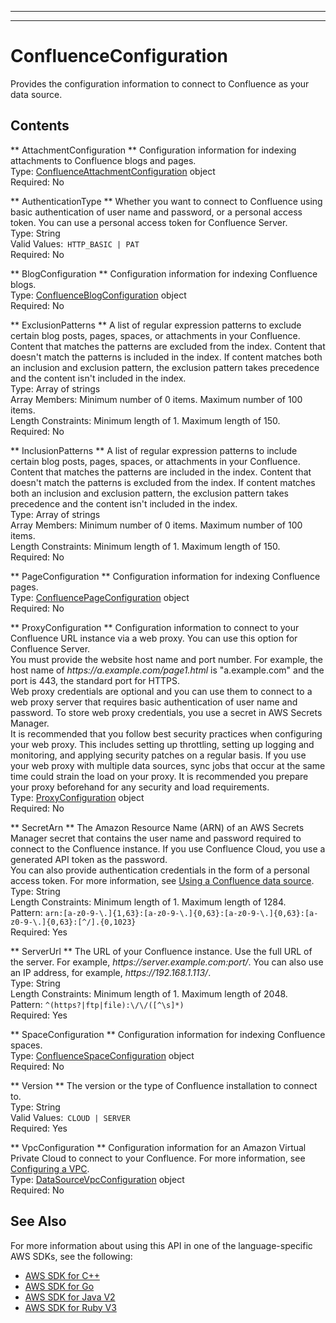 --------

--------

# ConfluenceConfiguration<a name="API_ConfluenceConfiguration"></a>

Provides the configuration information to connect to Confluence as your data source\.

## Contents<a name="API_ConfluenceConfiguration_Contents"></a>

 ** AttachmentConfiguration **   <a name="Kendra-Type-ConfluenceConfiguration-AttachmentConfiguration"></a>
Configuration information for indexing attachments to Confluence blogs and pages\.  
Type: [ConfluenceAttachmentConfiguration](API_ConfluenceAttachmentConfiguration.md) object  
Required: No

 ** AuthenticationType **   <a name="Kendra-Type-ConfluenceConfiguration-AuthenticationType"></a>
Whether you want to connect to Confluence using basic authentication of user name and password, or a personal access token\. You can use a personal access token for Confluence Server\.  
Type: String  
Valid Values:` HTTP_BASIC | PAT`   
Required: No

 ** BlogConfiguration **   <a name="Kendra-Type-ConfluenceConfiguration-BlogConfiguration"></a>
Configuration information for indexing Confluence blogs\.  
Type: [ConfluenceBlogConfiguration](API_ConfluenceBlogConfiguration.md) object  
Required: No

 ** ExclusionPatterns **   <a name="Kendra-Type-ConfluenceConfiguration-ExclusionPatterns"></a>
A list of regular expression patterns to exclude certain blog posts, pages, spaces, or attachments in your Confluence\. Content that matches the patterns are excluded from the index\. Content that doesn't match the patterns is included in the index\. If content matches both an inclusion and exclusion pattern, the exclusion pattern takes precedence and the content isn't included in the index\.  
Type: Array of strings  
Array Members: Minimum number of 0 items\. Maximum number of 100 items\.  
Length Constraints: Minimum length of 1\. Maximum length of 150\.  
Required: No

 ** InclusionPatterns **   <a name="Kendra-Type-ConfluenceConfiguration-InclusionPatterns"></a>
A list of regular expression patterns to include certain blog posts, pages, spaces, or attachments in your Confluence\. Content that matches the patterns are included in the index\. Content that doesn't match the patterns is excluded from the index\. If content matches both an inclusion and exclusion pattern, the exclusion pattern takes precedence and the content isn't included in the index\.  
Type: Array of strings  
Array Members: Minimum number of 0 items\. Maximum number of 100 items\.  
Length Constraints: Minimum length of 1\. Maximum length of 150\.  
Required: No

 ** PageConfiguration **   <a name="Kendra-Type-ConfluenceConfiguration-PageConfiguration"></a>
Configuration information for indexing Confluence pages\.  
Type: [ConfluencePageConfiguration](API_ConfluencePageConfiguration.md) object  
Required: No

 ** ProxyConfiguration **   <a name="Kendra-Type-ConfluenceConfiguration-ProxyConfiguration"></a>
Configuration information to connect to your Confluence URL instance via a web proxy\. You can use this option for Confluence Server\.  
You must provide the website host name and port number\. For example, the host name of *https://a\.example\.com/page1\.html* is "a\.example\.com" and the port is 443, the standard port for HTTPS\.  
Web proxy credentials are optional and you can use them to connect to a web proxy server that requires basic authentication of user name and password\. To store web proxy credentials, you use a secret in AWS Secrets Manager\.  
It is recommended that you follow best security practices when configuring your web proxy\. This includes setting up throttling, setting up logging and monitoring, and applying security patches on a regular basis\. If you use your web proxy with multiple data sources, sync jobs that occur at the same time could strain the load on your proxy\. It is recommended you prepare your proxy beforehand for any security and load requirements\.  
Type: [ProxyConfiguration](API_ProxyConfiguration.md) object  
Required: No

 ** SecretArn **   <a name="Kendra-Type-ConfluenceConfiguration-SecretArn"></a>
The Amazon Resource Name \(ARN\) of an AWS Secrets Manager secret that contains the user name and password required to connect to the Confluence instance\. If you use Confluence Cloud, you use a generated API token as the password\.  
You can also provide authentication credentials in the form of a personal access token\. For more information, see [Using a Confluence data source](https://docs.aws.amazon.com/kendra/latest/dg/data-source-confluence.html)\.  
Type: String  
Length Constraints: Minimum length of 1\. Maximum length of 1284\.  
Pattern: `arn:[a-z0-9-\.]{1,63}:[a-z0-9-\.]{0,63}:[a-z0-9-\.]{0,63}:[a-z0-9-\.]{0,63}:[^/].{0,1023}`   
Required: Yes

 ** ServerUrl **   <a name="Kendra-Type-ConfluenceConfiguration-ServerUrl"></a>
The URL of your Confluence instance\. Use the full URL of the server\. For example, *https://server\.example\.com:port/*\. You can also use an IP address, for example, *https://192\.168\.1\.113/*\.  
Type: String  
Length Constraints: Minimum length of 1\. Maximum length of 2048\.  
Pattern: `^(https?|ftp|file):\/\/([^\s]*)`   
Required: Yes

 ** SpaceConfiguration **   <a name="Kendra-Type-ConfluenceConfiguration-SpaceConfiguration"></a>
Configuration information for indexing Confluence spaces\.  
Type: [ConfluenceSpaceConfiguration](API_ConfluenceSpaceConfiguration.md) object  
Required: No

 ** Version **   <a name="Kendra-Type-ConfluenceConfiguration-Version"></a>
The version or the type of Confluence installation to connect to\.  
Type: String  
Valid Values:` CLOUD | SERVER`   
Required: Yes

 ** VpcConfiguration **   <a name="Kendra-Type-ConfluenceConfiguration-VpcConfiguration"></a>
Configuration information for an Amazon Virtual Private Cloud to connect to your Confluence\. For more information, see [Configuring a VPC](https://docs.aws.amazon.com/kendra/latest/dg/vpc-configuration.html)\.  
Type: [DataSourceVpcConfiguration](API_DataSourceVpcConfiguration.md) object  
Required: No

## See Also<a name="API_ConfluenceConfiguration_SeeAlso"></a>

For more information about using this API in one of the language\-specific AWS SDKs, see the following:
+  [AWS SDK for C\+\+](https://docs.aws.amazon.com/goto/SdkForCpp/kendra-2019-02-03/ConfluenceConfiguration) 
+  [AWS SDK for Go](https://docs.aws.amazon.com/goto/SdkForGoV1/kendra-2019-02-03/ConfluenceConfiguration) 
+  [AWS SDK for Java V2](https://docs.aws.amazon.com/goto/SdkForJavaV2/kendra-2019-02-03/ConfluenceConfiguration) 
+  [AWS SDK for Ruby V3](https://docs.aws.amazon.com/goto/SdkForRubyV3/kendra-2019-02-03/ConfluenceConfiguration) 